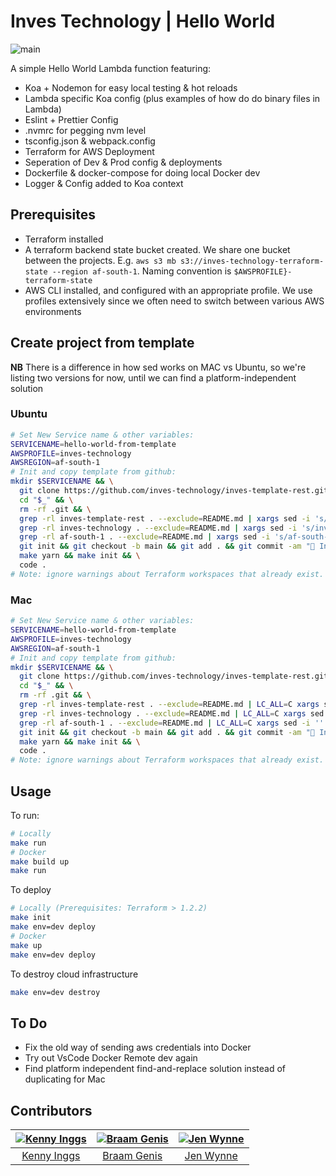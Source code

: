 # Inves Technology | Hello World

![main](https://github.com/inves-technology/inves-template-rest/actions/workflows/main-lint-and-tests.yml/badge.svg)

A simple Hello World Lambda function featuring:

- Koa + Nodemon for easy local testing & hot reloads
- Lambda specific Koa config (plus examples of how do do binary files in Lambda)
- Eslint + Prettier Config
- .nvmrc for pegging nvm level
- tsconfig.json & webpack.config
- Terraform for AWS Deployment
- Seperation of Dev & Prod config & deployments
- Dockerfile & docker-compose for doing local Docker dev
- Logger & Config added to Koa context

## Prerequisites

- Terraform installed
- A terraform backend state bucket created. We share one bucket between the projects. E.g. `aws s3 mb s3://inves-technology-terraform-state --region af-south-1`. Naming convention is `$AWSPROFILE}-terraform-state`
- AWS CLI installed, and configured with an appropriate profile. We use profiles extensively since we often need to switch between various AWS environments

## Create project from template

**NB** There is a difference in how sed works on MAC vs Ubuntu, so we're listing two versions for now, until we can find a platform-independent solution

### Ubuntu

```sh
# Set New Service name & other variables:
SERVICENAME=hello-world-from-template
AWSPROFILE=inves-technology
AWSREGION=af-south-1
# Init and copy template from github:
mkdir $SERVICENAME && \
  git clone https://github.com/inves-technology/inves-template-rest.git $SERVICENAME && \
  cd "$_" && \
  rm -rf .git && \
  grep -rl inves-template-rest . --exclude=README.md | xargs sed -i 's/inves-template-rest/'"$SERVICENAME"'/g' && \
  grep -rl inves-technology . --exclude=README.md | xargs sed -i 's/inves-technology/'"$AWSPROFILE"'/g' && \
  grep -rl af-south-1 . --exclude=README.md | xargs sed -i 's/af-south-1/'"$AWSREGION"'/g' && \
  git init && git checkout -b main && git add . && git commit -am "🎉 Initial Commit" && \
  make yarn && make init && \
  code .
# Note: ignore warnings about Terraform workspaces that already exist. 
```

### Mac

```sh
# Set New Service name & other variables:
SERVICENAME=hello-world-from-template
AWSPROFILE=inves-technology
AWSREGION=af-south-1
# Init and copy template from github:
mkdir $SERVICENAME && \
  git clone https://github.com/inves-technology/inves-template-rest.git $SERVICENAME && \
  cd "$_" && \
  rm -rf .git && \
  grep -rl inves-template-rest . --exclude=README.md | LC_ALL=C xargs sed -i '' -e 's/inves-template-rest/'"$SERVICENAME"'/g' && \
  grep -rl inves-technology . --exclude=README.md | LC_ALL=C xargs sed -i '' -e 's/inves-technology/'"$AWSPROFILE"'/g' && \
  grep -rl af-south-1 . --exclude=README.md | LC_ALL=C xargs sed -i '' -e 's/af-south-1/'"$AWSREGION"'/g' && \
  git init && git checkout -b main && git add . && git commit -am "🎉 Initial Commit" && \
  make yarn && make init && \
  code .
# Note: ignore warnings about Terraform workspaces that already exist. 
```

## Usage

To run:

```sh
# Locally
make run 
# Docker
make build up
make run
```

To deploy

```sh
# Locally (Prerequisites: Terraform > 1.2.2)
make init
make env=dev deploy
# Docker 
make up
make env=dev deploy
```

To destroy cloud infrastructure

```sh
make env=dev destroy
```

## To Do

- Fix the old way of sending aws credentials into Docker
- Try out VsCode Docker Remote dev again
- Find platform independent find-and-replace solution instead of duplicating for Mac

## Contributors

| [![Kenny Inggs][kinggs_avatar]][kinggs_homepage] | [![Braam Genis][braamgenis_avatar]][braamgenis_homepage] | [![Jen Wynne][jenwynne_avatar]][jenwynne_homepage] |
| :----------------------------------------------: | :------------------------------------------------------: | :------------------------------------------------: |
|          [Kenny Inggs][kinggs_homepage]          |            [Braam Genis][braamgenis_homepage]            |           [Jen Wynne][jenwynne_homepage]           |

[kinggs_homepage]: https://github.com/kinggs
[kinggs_avatar]: https://github.com/kinggs.png?size=150
[braamgenis_homepage]: https://github.com/braamgenis
[braamgenis_avatar]: https://github.com/braamgenis.png?size=150
[jenwynne_homepage]: https://github.com/jenwynne
[jenwynne_avatar]: https://github.com/jenwynne.png?size=150
